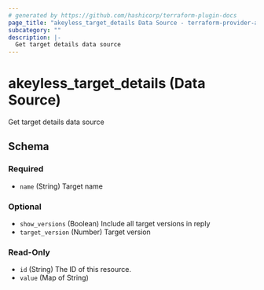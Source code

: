 ```yaml
---
# generated by https://github.com/hashicorp/terraform-plugin-docs
page_title: "akeyless_target_details Data Source - terraform-provider-akeyless"
subcategory: ""
description: |-
  Get target details data source
---
```


# akeyless_target_details (Data Source)

Get target details data source



<!-- schema generated by tfplugindocs -->
## Schema

### Required

- `name` (String) Target name

### Optional

- `show_versions` (Boolean) Include all target versions in reply
- `target_version` (Number) Target version

### Read-Only

- `id` (String) The ID of this resource.
- `value` (Map of String)


